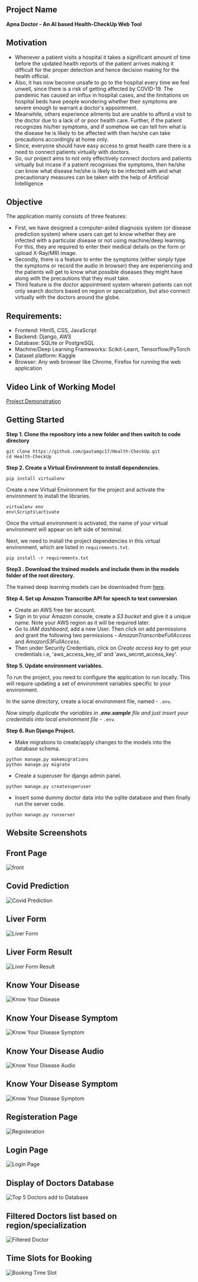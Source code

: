 ## Project Name 
__Apna Doctor - An AI based Health-CheckUp Web Tool__


## Motivation

- Whenever a patient visits a hospital it takes a significant amount of time before the updated health reports of the patient arrives making it difficult for the proper detection and hence decision making for the health official. 
- Also, it has now become unsafe to go to the hospital every time we feel unwell, since there is a risk of getting affected by COVID-19. The pandemic has caused an influx in hospital cases, and the limitations on hospital beds have people wondering whether their symptoms are severe enough to warrant a doctor's appointment. 
- Meanwhile, others experience ailments but are unable to afford a visit to the doctor due to a lack of or poor health care. Further, if the patient recognizes his/her symptoms, and if somehow we can tell him what is the disease he is likely to be affected with then he/she can take precautions accordingly at home only.
- Since, everyone should have easy access to great health care there is a need to connect patients virtually with doctors.
- So, our project aims to not only effectively connect doctors and patients virtually but incase if a patient recognises the symptoms, then he/she can know what disease he/she is likely to be infected with and what precautionary measures can be taken with the help of Artificial Intelligence

## Objective

The application mainly consists of three features:

- First, we have designed a computer-aided diagnosis system (or disease prediction system) where users can get to know whether they are infected with a particular disease or not using machine/deep learning. For this, they are required to enter their medical details on the form or upload X-Ray/MRI image.
- Secondly, there is a feature to enter the symptoms (either simply type the symptoms or record the audio in browser) they are experiencing and the patients will get to know what possible diseases they might have along with the precautions that they must take.
- Third feature is the doctor appointment system wherein patients can not only search doctors based on region or specialization, but also connect virtually with the doctors around the globe.

## Requirements:
- Frontend: Html5, CSS, JavaScript
- Backend: Django, AWS
- Database: SQLite or PostgreSQL
- Machine/Deep Learning Frameworks: Scikit-Learn, Tensorflow/PyTorch
- Dataset platform: Kaggle
- Browser: Any web browser like Chrome, Firefox for running the web application

## Video Link of Working Model

[Project Demonstration](https://youtu.be/M4L4yVYhDYI)


## Getting Started

**Step 1. Clone the repository into a new folder and then switch to code directory**

```
git clone https://github.com/gautamgc17/Health-CheckUp.git
cd Health-CheckUp
```

**Step 2. Create a Virtual Environment to install dependencies.**

```
pip install virtualenv
```

Create a new Virtual Environment for the project and activate the environment to install the libraries.

```
virtualenv env
env\Scripts\activate
```

Once the virtual environment is activated, the name of your virtual environment will appear on left side of terminal.

Next, we need to install the project dependencies in this virtual environment, which are listed in `requirements.txt`.

```
pip install -r requirements.txt
```

**Step3 . Download the trained models and include them in the models folder of the root directory.**

The trained deep learning models can be downloaded from [here](https://drive.google.com/drive/folders/1_A7VgM08sQ6Pgzb7ohmTb17EyRASAOCb).

**Step 4. Set up Amazon Transcribe API for speech to text conversion**

- Create an AWS free tier account.
- Sign in to your Amazon console, create a _S3 bucket_ and give it a unique name. Note your AWS region as it will be required later.
- Go to _IAM dashboard_, add a new User. Then click on add permissions and grant the following two permissions - _AmazonTranscribeFullAccess_ and _AmazonS3FullAccess_.
- Then under Security Credentials, click on _Create access key_ to get your credentials i.e, 'aws_access_key_id' and 'aws_secret_access_key'.

**Step 5. Update environment variables.**

To run the project, you need to configure the application to run locally. This will require updating a set of environment variables specific to your environment.

In the same directory, create a local environment file, named - `.env`.

_Now simply duplicate the variables in **.env.sample** file and just insert your credentials into local environment file - `.env`._

**Step 6. Run Django Project.**

- Make migrations to create/apply changes to the models into the database schema.

```
python manage.py makemigrations
python manage.py migrate
```

- Create a superuser for django admin panel.

```
python manage.py createsuperuser
```

- Insert some dummy doctor data into the sqlite database and then finally run the server code.

```
python manage.py runserver
```

## Website Screenshots

## Front Page

![front](website-screenshots/FrontPage.png)

## Covid Prediction

![Covid Prediction](website-screenshots/Covid.png)

## Liver Form

![Liver Form](website-screenshots/Liver.png)

## Liver Form Result

![Liver Form Result](website-screenshots/LiverRes.png)

## Know Your Disease

![Know Your Disease](website-screenshots/KYDpage.png)

## Know Your Disease Symptom

![Know Your Disease Symptom](website-screenshots/KYDSym.png)

## Know Your Disease Audio

![Know Your Disease Audio](website-screenshots/KYDAudio.png)

## Know Your Disease Symptom

![Know Your Disease Symptom](website-screenshots/KYDAudio.png)

## Registeration Page

![Registeration](website-screenshots/Register.png)

## Login Page

![Login Page](website-screenshots/Login.png)

## Display of Doctors Database

![Top 5 Doctors add to Database](website-screenshots/top5doct.png)

## Filtered Doctors list based on region/specialization

![Filtered Doctor](website-screenshots/Filtereddoc.png)

## Time Slots for Booking

![Booking Time Slot](website-screenshots/Booking.png)

